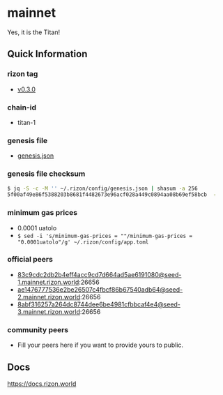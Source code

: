 # mainnet

Yes, it is the Titan!

## Quick Information

### rizon tag

- [v0.3.0](https://github.com/rizon-world/rizon/tree/v0.3.0)

### chain-id

- titan-1

### genesis file

- [genesis.json](./genesis.json)

### genesis file checksum

```sh
$ jq -S -c -M '' ~/.rizon/config/genesis.json | shasum -a 256
5f00af49e86f5388203b8681f4482673e96acf028a449c0894aa08b69ef58bcb  -
```

### minimum gas prices

- 0.0001 uatolo
- `$ sed -i 's/minimum-gas-prices = ""/minimum-gas-prices = "0.0001uatolo"/g' ~/.rizon/config/app.toml`

### official peers

- 83c9cdc2db2b4eff4acc9cd7d664ad5ae6191080@seed-1.mainnet.rizon.world:26656
- ae1476777536e2be26507c4fbcf86b67540adb64@seed-2.mainnet.rizon.world:26656
- 8abf316257a264dc8744dee6be4981cfbbcaf4e4@seed-3.mainnet.rizon.world:26656

### community peers

- Fill your peers here if you want to provide yours to public.

## Docs

https://docs.rizon.world
